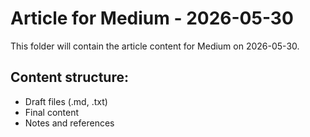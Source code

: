 # Article for Medium - 2026-05-30

This folder will contain the article content for Medium on 2026-05-30.

## Content structure:
- Draft files (.md, .txt)
- Final content
- Notes and references
